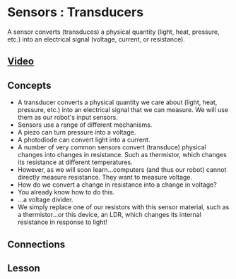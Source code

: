 # Sensors : Transducers
A sensor converts (transduces) a physical quantity (light, heat, pressure, etc.) into an electrical signal (voltage, current, or resistance).

## [Video](https://vimeo.com/1031477896)

## Concepts
- A transducer converts a physical quantity we care about (light, heat, pressure, etc.) into an electrical signal that we can measure. We will use them as our robot's input sensors.
- Sensors use a range of different mechanisms.
- A piezo can turn pressure into a voltage.
- A photodiode can convert light into a current.
- A number of very common sensors convert (transduce) physical changes into changes in resistance. Such as thermistor, which changes its resistance at different temperatures.
- However, as we will soon learn...computers (and thus our robot) cannot directly measure resistance. They want to measure voltage.
- How do we convert a change in resistance into a change in voltage?
- You already know how to do this.
- ...a voltage divider.
- We simply replace one of our resistors with this sensor material, such as a thermistor...or this device, an LDR, which changes its internal resistance in response to light!

## Connections

## Lesson

